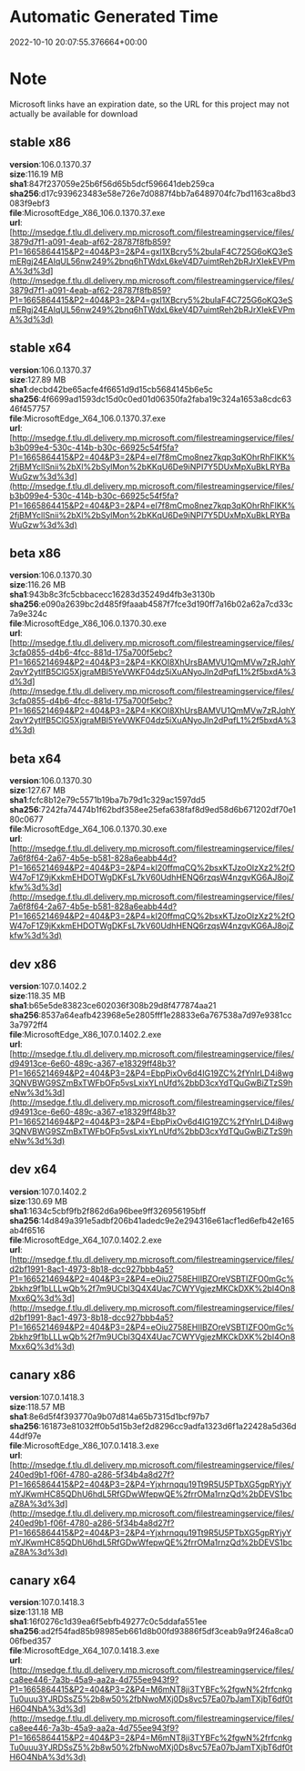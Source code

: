# Automatic Generated Time
2022-10-10 20:07:55.376664+00:00

# Note
Microsoft links have an expiration date, so the URL for this project may not actually be available for download

## stable x86
**version**:106.0.1370.37  
**size**:116.19 MB  
**sha1**:847f237059e25b6f56d65b5dcf596641deb259ca  
**sha256**:d17c939623483e58e726e7d0887f4bb7a6489704fc7bd1163ca8bd3083f9ebf3  
**file**:MicrosoftEdge_X86_106.0.1370.37.exe  
**url**:[http://msedge.f.tlu.dl.delivery.mp.microsoft.com/filestreamingservice/files/3879d7f1-a091-4eab-af62-28787f8fb859?P1=1665864415&P2=404&P3=2&P4=gxl1XBcry5%2buIaF4C725G6oKQ3eSmERgj24EAIqUL56nw249%2bnq6hTWdxL6keV4D7uimtReh2bRJrXIekEVPmA%3d%3d](http://msedge.f.tlu.dl.delivery.mp.microsoft.com/filestreamingservice/files/3879d7f1-a091-4eab-af62-28787f8fb859?P1=1665864415&P2=404&P3=2&P4=gxl1XBcry5%2buIaF4C725G6oKQ3eSmERgj24EAIqUL56nw249%2bnq6hTWdxL6keV4D7uimtReh2bRJrXIekEVPmA%3d%3d)  

## stable x64
**version**:106.0.1370.37  
**size**:127.89 MB  
**sha1**:decbd42be65acfe4f6651d9d15cb5684145b6e5c  
**sha256**:4f6699ad1593dc15d0c0ed01d06350fa2faba19c324a1653a8cdc6346f457757  
**file**:MicrosoftEdge_X64_106.0.1370.37.exe  
**url**:[http://msedge.f.tlu.dl.delivery.mp.microsoft.com/filestreamingservice/files/b3b099e4-530c-414b-b30c-66925c54f5fa?P1=1665864415&P2=404&P3=2&P4=eI7f8mCmo8nez7kqp3qKOhrRhFlKK%2fjBMYcllSnii%2bXl%2bSylMon%2bKKqU6De9iNPI7Y5DUxMpXuBkLRYBaWuGzw%3d%3d](http://msedge.f.tlu.dl.delivery.mp.microsoft.com/filestreamingservice/files/b3b099e4-530c-414b-b30c-66925c54f5fa?P1=1665864415&P2=404&P3=2&P4=eI7f8mCmo8nez7kqp3qKOhrRhFlKK%2fjBMYcllSnii%2bXl%2bSylMon%2bKKqU6De9iNPI7Y5DUxMpXuBkLRYBaWuGzw%3d%3d)  

## beta x86
**version**:106.0.1370.30  
**size**:116.26 MB  
**sha1**:943b8c3fc5cbbacecc16283d35249d4fb3e3130b  
**sha256**:e090a2639bc2d485f9faaab4587f7fce3d190ff7a16b02a62a7cd33c7a9e324c  
**file**:MicrosoftEdge_X86_106.0.1370.30.exe  
**url**:[http://msedge.f.tlu.dl.delivery.mp.microsoft.com/filestreamingservice/files/3cfa0855-d4b6-4fcc-881d-175a700f5ebc?P1=1665214694&P2=404&P3=2&P4=KKOI8XhUrsBAMVU1QmMVw7zRJqhY2qvY2ytlfB5ClG5XjgraMBl5YeVWKF04dz5iXuANyoJln2dPqfL1%2f5bxdA%3d%3d](http://msedge.f.tlu.dl.delivery.mp.microsoft.com/filestreamingservice/files/3cfa0855-d4b6-4fcc-881d-175a700f5ebc?P1=1665214694&P2=404&P3=2&P4=KKOI8XhUrsBAMVU1QmMVw7zRJqhY2qvY2ytlfB5ClG5XjgraMBl5YeVWKF04dz5iXuANyoJln2dPqfL1%2f5bxdA%3d%3d)  

## beta x64
**version**:106.0.1370.30  
**size**:127.67 MB  
**sha1**:fcfc8b12e79c5571b19ba7b79d1c329ac1597dd5  
**sha256**:7242fa74474b1f62bdf358ee25efa638faf8d9ed58d6b671202df70e180c0677  
**file**:MicrosoftEdge_X64_106.0.1370.30.exe  
**url**:[http://msedge.f.tlu.dl.delivery.mp.microsoft.com/filestreamingservice/files/7a6f8f64-2a67-4b5e-b581-828a6eabb44d?P1=1665214694&P2=404&P3=2&P4=kI20ffmqCQ%2bsxKTJzoOlzXz2%2fOW47oF1Z9jKxkmEHDOTWgDKFsL7kV60UdhHENQ6rzqsW4nzgvKG6AJ8ojZkfw%3d%3d](http://msedge.f.tlu.dl.delivery.mp.microsoft.com/filestreamingservice/files/7a6f8f64-2a67-4b5e-b581-828a6eabb44d?P1=1665214694&P2=404&P3=2&P4=kI20ffmqCQ%2bsxKTJzoOlzXz2%2fOW47oF1Z9jKxkmEHDOTWgDKFsL7kV60UdhHENQ6rzqsW4nzgvKG6AJ8ojZkfw%3d%3d)  

## dev x86
**version**:107.0.1402.2  
**size**:118.35 MB  
**sha1**:b65e5de83823ce602036f308b29d8f477874aa21  
**sha256**:8537a64eafb423968e5e2805fff1e28833e6a767538a7d97e9381cc3a7972ff4  
**file**:MicrosoftEdge_X86_107.0.1402.2.exe  
**url**:[http://msedge.f.tlu.dl.delivery.mp.microsoft.com/filestreamingservice/files/d94913ce-6e60-489c-a367-e18329ff48b3?P1=1665214694&P2=404&P3=2&P4=EbpPixOv6d4IG19ZC%2fYnIrLD4i8wg3QNVBWG9SZmBxTWFbOFp5vsLxixYLnUfd%2bbD3cxYdTQuGwBiZTzS9heNw%3d%3d](http://msedge.f.tlu.dl.delivery.mp.microsoft.com/filestreamingservice/files/d94913ce-6e60-489c-a367-e18329ff48b3?P1=1665214694&P2=404&P3=2&P4=EbpPixOv6d4IG19ZC%2fYnIrLD4i8wg3QNVBWG9SZmBxTWFbOFp5vsLxixYLnUfd%2bbD3cxYdTQuGwBiZTzS9heNw%3d%3d)  

## dev x64
**version**:107.0.1402.2  
**size**:130.69 MB  
**sha1**:1634c5cbf9fb2f862d6a96bee9ff326956195bff  
**sha256**:14d849a391e5adbf206b41adedc9e2e294316e61acf1ed6efb42e165ab4f6516  
**file**:MicrosoftEdge_X64_107.0.1402.2.exe  
**url**:[http://msedge.f.tlu.dl.delivery.mp.microsoft.com/filestreamingservice/files/d2bf1991-8ac1-4973-8b18-dcc927bbb4a5?P1=1665214694&P2=404&P3=2&P4=eOiu2758EHIIBZOreVSBTIZFO0mGc%2bkhz9f1bLLLwQb%2f7m9UCbl3Q4X4Uac7CWYVgjezMKCkDXK%2bI4On8Mxx6Q%3d%3d](http://msedge.f.tlu.dl.delivery.mp.microsoft.com/filestreamingservice/files/d2bf1991-8ac1-4973-8b18-dcc927bbb4a5?P1=1665214694&P2=404&P3=2&P4=eOiu2758EHIIBZOreVSBTIZFO0mGc%2bkhz9f1bLLLwQb%2f7m9UCbl3Q4X4Uac7CWYVgjezMKCkDXK%2bI4On8Mxx6Q%3d%3d)  

## canary x86
**version**:107.0.1418.3  
**size**:118.57 MB  
**sha1**:8e6d5f4f393770a9b07d814a65b7315d1bcf97b7  
**sha256**:161873e81032ff0b5d15b3ef2d8296cc9adfa1323d6f1a22428a5d36d44df97e  
**file**:MicrosoftEdge_X86_107.0.1418.3.exe  
**url**:[http://msedge.f.tlu.dl.delivery.mp.microsoft.com/filestreamingservice/files/240ed9b1-f06f-4780-a286-5f34b4a8d27f?P1=1665864415&P2=404&P3=2&P4=Yjxhrnqqu19Tt9R5U5PTbXG5gpRYjyYmYJKwmHC85QDhU6hdL5RfGDwWfepwQE%2frrOMa1rnzQd%2bDEVS1bcaZ8A%3d%3d](http://msedge.f.tlu.dl.delivery.mp.microsoft.com/filestreamingservice/files/240ed9b1-f06f-4780-a286-5f34b4a8d27f?P1=1665864415&P2=404&P3=2&P4=Yjxhrnqqu19Tt9R5U5PTbXG5gpRYjyYmYJKwmHC85QDhU6hdL5RfGDwWfepwQE%2frrOMa1rnzQd%2bDEVS1bcaZ8A%3d%3d)  

## canary x64
**version**:107.0.1418.3  
**size**:131.18 MB  
**sha1**:16f0276c1d39ea6f5ebfb49277c0c5ddafa551ee  
**sha256**:ad2f54fad85b98985eb661d8b00fd93886f5df3ceab9a9f246a8ca006fbed357  
**file**:MicrosoftEdge_X64_107.0.1418.3.exe  
**url**:[http://msedge.f.tlu.dl.delivery.mp.microsoft.com/filestreamingservice/files/ca8ee446-7a3b-45a9-aa2a-4d755ee943f9?P1=1665864415&P2=404&P3=2&P4=M6mNT8ji3TYBFc%2fgwN%2frfcnkgTu0uuu3YJRDSsZ5%2b8w50%2fbNwoMXj0Ds8vc57Ea07bJamTXjbT6df0tH6O4NbA%3d%3d](http://msedge.f.tlu.dl.delivery.mp.microsoft.com/filestreamingservice/files/ca8ee446-7a3b-45a9-aa2a-4d755ee943f9?P1=1665864415&P2=404&P3=2&P4=M6mNT8ji3TYBFc%2fgwN%2frfcnkgTu0uuu3YJRDSsZ5%2b8w50%2fbNwoMXj0Ds8vc57Ea07bJamTXjbT6df0tH6O4NbA%3d%3d)  

